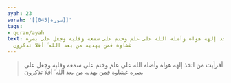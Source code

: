 ```yaml
---
ayah: 23
surah: '[[045|سورة]]'
tags:
- quran/ayah
text: أفرأيت من اتخذ إلهه هواه وأضله الله على علم وختم على سمعه وقلبه وجعل على بصره
  غشاوة فمن يهديه من بعد الله ۚ أفلا تذكرون
---
```

> أفرأيت من اتخذ إلهه هواه وأضله الله على علم وختم على سمعه وقلبه وجعل على بصره غشاوة فمن يهديه من بعد الله ۚ أفلا تذكرون
